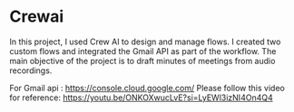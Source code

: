 # Crewai
In this project, I used Crew AI to design and manage flows. I created two custom flows and integrated the Gmail API as part of the workflow. The main objective of the project is to draft minutes of meetings from audio recordings.

For Gmail api : https://console.cloud.google.com/
Please follow this video for reference: https://youtu.be/ONKOXwucLvE?si=LyEWl3izNI4On4Q4
